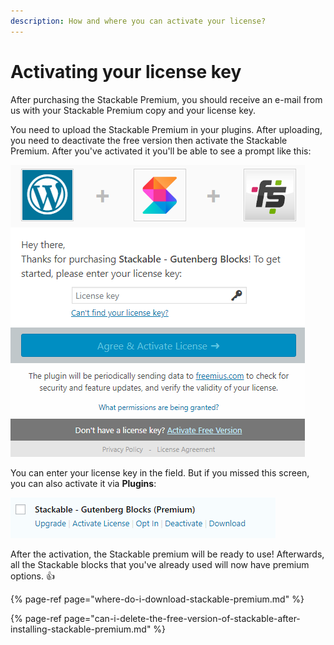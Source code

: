 ```yaml
---
description: How and where you can activate your license?
---
```


# Activating your license key

After purchasing the Stackable Premium, you should receive an e-mail from us with your Stackable Premium copy and your license key.

You need to upload the Stackable Premium in your plugins. After uploading, you need to deactivate the free version then activate the Stackable Premium. After you've activated it you'll be able to see a prompt like this:

![](../../.gitbook/assets/ooim6oy.png)

 You can enter your license key in the field. But if you missed this screen, you can also activate it via **Plugins**:

![](../../.gitbook/assets/cff3oi8.png)

After the activation, the Stackable premium will be ready to use! Afterwards, all the Stackable blocks that you've already used will now have premium options. 👍

{% page-ref page="where-do-i-download-stackable-premium.md" %}

{% page-ref page="can-i-delete-the-free-version-of-stackable-after-installing-stackable-premium.md" %}



